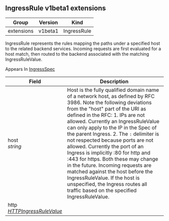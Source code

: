 ## IngressRule v1beta1 extensions

Group        | Version     | Kind
------------ | ---------- | -----------
extensions | v1beta1 | IngressRule



IngressRule represents the rules mapping the paths under a specified host to the related backend services. Incoming requests are first evaluated for a host match, then routed to the backend associated with the matching IngressRuleValue.

<aside class="notice">
Appears In  <a href="#ingressspec-v1beta1">IngressSpec</a> </aside>

Field        | Description
------------ | -----------
host <br /> *string*  | Host is the fully qualified domain name of a network host, as defined by RFC 3986. Note the following deviations from the "host" part of the URI as defined in the RFC: 1. IPs are not allowed. Currently an IngressRuleValue can only apply to the 	  IP in the Spec of the parent Ingress. 2. The `:` delimiter is not respected because ports are not allowed. 	  Currently the port of an Ingress is implicitly :80 for http and 	  :443 for https. Both these may change in the future. Incoming requests are matched against the host before the IngressRuleValue. If the host is unspecified, the Ingress routes all traffic based on the specified IngressRuleValue.
http <br /> *[HTTPIngressRuleValue](#httpingressrulevalue-v1beta1)*  | 

